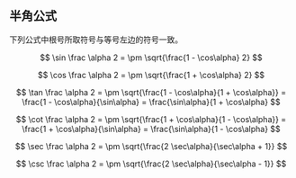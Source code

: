 ## 半角公式

下列公式中根号所取符号与等号左边的符号一致。

$$ \sin \frac \alpha 2 = \pm \sqrt{\frac{1 - \cos\alpha} 2} $$

$$ \cos \frac \alpha 2 = \pm \sqrt{\frac{1 + \cos\alpha} 2} $$

$$ \tan \frac \alpha 2 = \pm \sqrt{\frac{1 - \cos\alpha}{1 + \cos\alpha}} = \frac{1 - \cos\alpha}{\sin\alpha} = \frac{\sin\alpha}{1 + \cos\alpha} $$

$$ \cot \frac \alpha 2 = \pm \sqrt{\frac{1 + \cos\alpha}{1 - \cos\alpha}} = \frac{1 + \cos\alpha}{\sin\alpha} = \frac{\sin\alpha}{1 - \cos\alpha} $$

$$ \sec \frac \alpha 2 = \pm \sqrt{\frac{2 \sec\alpha}{\sec\alpha + 1}} $$

$$ \csc \frac \alpha 2 = \pm \sqrt{\frac{2 \sec\alpha}{\sec\alpha - 1}} $$
